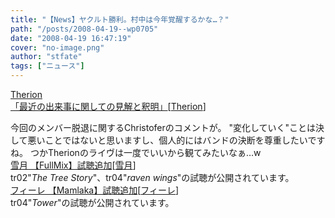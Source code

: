 ```yaml
---
title: "【News】ヤクルト勝利。村中は今年覚醒するかな…？"
path: "/posts/2008-04-19--wp0705"
date: "2008-04-19 16:47:19"
cover: "no-image.png"
author: "stfate"
tags: ["ニュース"]
---
```


<style type="text/css">
<!--
p {white-space: pre-wrap};
-->
</style>

<a class="topics" href="http://japan.megatherion.com/kliffoth.html" target="_blank">Therion 「最近の出来事に関しての見解と釈明」</a><span class="junre">[<a href="http://japan.megatherion.com/" target="_blank">Therion</a>]</span>
<div class="news">今回のメンバー脱退に関するChristoferのコメントが。
"変化していく"ことは決して悪いことではないと思いますし、個人的にはバンドの決断を尊重したいですね。
つかTherionのライヴは一度でいいから観てみたいなぁ…w</div>
<a class="topics" href="http://aonokioku.sakura.ne.jp/fullmix/" target="_blank">雪月 【FullMix】試聴追加</a><span class="junre">[<a href="http://aonokioku.sakura.ne.jp/setsugetsu/" target="_blank">雪月</a>]</span>
<div class="news">tr02"<em>The Tree Story</em>"、tr04"<em>raven wings</em>"の試聴が公開されています。</div>
<a class="topics" href="http://shule-aroon.sakura.ne.jp/filie/mamlaka/mam.html" target="_blank">フィーレ 【Mamlaka】試聴追加</a><span class="junre">[<a href="http://shule-aroon.sakura.ne.jp/filie/" target="_blank">フィーレ</a>]</span>
<div class="news">tr04"<em>Tower</em>"の試聴が公開されています。</div>
